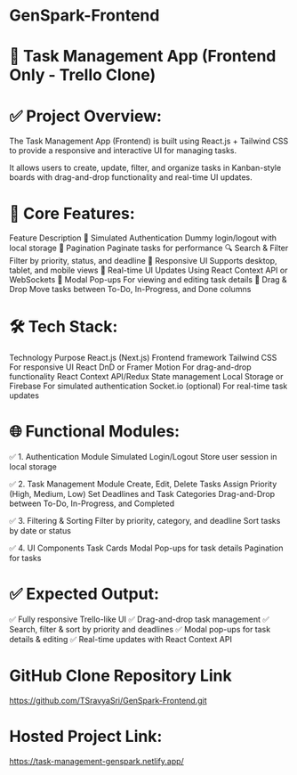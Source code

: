 # GenSpark-Frontend

# 🎯 Task Management App (Frontend Only - Trello Clone)

# ✅ Project Overview:
The Task Management App (Frontend) is built using React.js + Tailwind CSS to provide a responsive and interactive UI for managing tasks.

It allows users to create, update, filter, and organize tasks in Kanban-style boards with drag-and-drop functionality and real-time UI updates.

# 🚀 Core Features:
Feature	Description
🔑 Simulated Authentication	Dummy login/logout with local storage
📄 Pagination	Paginate tasks for performance
🔍 Search & Filter	Filter by priority, status, and deadline
📱 Responsive UI	Supports desktop, tablet, and mobile views
🔔 Real-time UI Updates	Using React Context API or WebSockets
📝 Modal Pop-ups	For viewing and editing task details
🏁 Drag & Drop	Move tasks between To-Do, In-Progress, and Done columns

# 🛠️ Tech Stack:
Technology	Purpose
React.js (Next.js)	Frontend framework
Tailwind CSS	For responsive UI
React DnD or Framer Motion	For drag-and-drop functionality
React Context API/Redux	State management
Local Storage or Firebase	For simulated authentication
Socket.io (optional)	For real-time task updates

# 🌐 Functional Modules:

✅ 1. Authentication Module
Simulated Login/Logout
Store user session in local storage

✅ 2. Task Management Module
Create, Edit, Delete Tasks
Assign Priority (High, Medium, Low)
Set Deadlines and Task Categories
Drag-and-Drop between To-Do, In-Progress, and Completed

✅ 3. Filtering & Sorting
Filter by priority, category, and deadline
Sort tasks by date or status

✅ 4. UI Components
Task Cards
Modal Pop-ups for task details
Pagination for tasks

# ✅ Expected Output:
✅ Fully responsive Trello-like UI
✅ Drag-and-drop task management
✅ Search, filter & sort by priority and deadlines
✅ Modal pop-ups for task details & editing
✅ Real-time updates with React Context API

# GitHub Clone Repository Link

 https://github.com/TSravyaSri/GenSpark-Frontend.git

# Hosted Project Link: 

 https://task-management-genspark.netlify.app/
